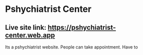 # Pshychiatrist Center

## Live site link: https://pshychiatrist-center.web.app

Its a pshychiatrist website.
People can take appointment.
Have to 